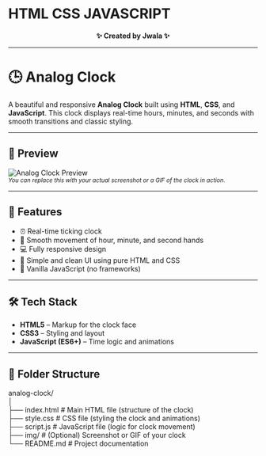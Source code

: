 # HTML CSS JAVASCRIPT

<p align="center">
  <b>✨ Created by Jwala ✨</b>
</p>

---

# 🕒 Analog Clock

A beautiful and responsive **Analog Clock** built using **HTML**, **CSS**, and **JavaScript**. This clock displays real-time hours, minutes, and seconds with smooth transitions and classic styling.

---

## 📸 Preview

![Analog Clock Preview](preview.png)  
<sub>*You can replace this with your actual screenshot or a GIF of the clock in action.*</sub>

---

## 🚀 Features

- ⏰ Real-time ticking clock
- 🧭 Smooth movement of hour, minute, and second hands
- 💻 Fully responsive design
- 🎨 Simple and clean UI using pure HTML and CSS
- 🧠 Vanilla JavaScript (no frameworks)

---

## 🛠️ Tech Stack

- **HTML5** – Markup for the clock face
- **CSS3** – Styling and layout
- **JavaScript (ES6+)** – Time logic and animations

---

## 📂 Folder Structure  
analog-clock/  
│  
├── index.html     # Main HTML file (structure of the clock)  
├── style.css      # CSS file (styling the clock and animations)  
├── script.js      # JavaScript file (logic for clock movement)  
├── img/           # (Optional) Screenshot or GIF of your clock  
└── README.md      # Project documentation  
